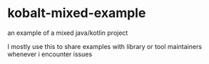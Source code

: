 # kobalt-mixed-example
an example of a mixed java/kotlin project

I mostly use this to share examples with library or tool maintainers whenever i encounter issues

